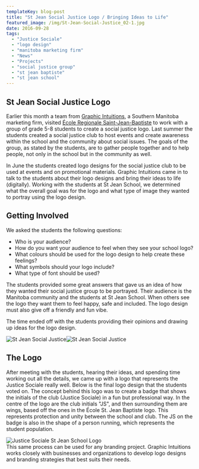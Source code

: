 ```yaml
---
templateKey: blog-post
title: "St Jean Social Justice Logo / Bringing Ideas to Life"
featured_image: /img/St-Jean-Social-Justice_02-1.jpg
date: 2016-09-28
tags:
  - "Justice Sociale"
  - "logo design"
  - "manitoba marketing firm"
  - "News"
  - "Projects"
  - "social justice group"
  - "st jean baptiste"
  - "st jean school"
---
```


St Jean Social Justice Logo
---------------------------

Earlier this month a team from [Graphic Intuitions](https://graphicintuitions.com/), a Southern Manitoba marketing firm, visited [École Regionale Saint-Jean-Baptiste](https://www.dsfm.mb.ca/ScriptorWeb/scripto.asp?resultat=787482) to work with a group of grade 5-8 students to create a social justice logo. Last summer the students created a social justice club to host events and create awareness within the school and the community about social issues. The goals of the group, as stated by the students, are to gather people together and to help people, not only in the school but in the community as well.

In June the students created logo designs for the social justice club to be used at events and on promotional materials. Graphic Intuitions came in to talk to the students about their logo designs and bring their ideas to life (digitally). Working with the students at St Jean School, we determined what the overall goal was for the logo and what type of image they wanted to portray using the logo design.

Getting Involved
----------------

We asked the students the following questions:

*   Who is your audience?
*   How do you want your audience to feel when they see your school logo?
*   What colours should be used for the logo design to help create these feelings?
*   What symbols should your logo include?
*   What type of font should be used?

The students provided some great answers that gave us an idea of how they wanted their social justice group to be portrayed. Their audience is the Manitoba community and the students at St Jean School. When others see the logo they want them to feel happy, safe and included. The logo design must also give off a friendly and fun vibe.

The time ended off with the students providing their opinions and drawing up ideas for the logo design.

![St Jean Social Justice](/img/St-Jean-Social-Justice_01-1.jpg)![St Jean Social Justice](/img/St-Jean-Social-Justice_03-1.jpg)

The Logo
--------

After meeting with the students, hearing their ideas, and spending time working out all the details, we came up with a logo that represents the Justice Sociale really well. Below is the final logo design that the students voted on. The concept behind this logo was to create a badge that shows the initials of the club (Justice Sociale) in a fun but professional way. In the centre of the logo are the club initials "JS", and then surrounding them are wings, based off the ones in the École St. Jean Baptiste logo. This represents protection and unity between the school and club. The JS on the badge is also in the shape of a person running, which represents the student population.

![Justice Sociale St Jean School Logo](/img/Justice-Social_logo.png)  
This same process can be used for any branding project. Graphic Intuitions works closely with businesses and organizations to develop logo designs and branding strategies that best suits their needs.